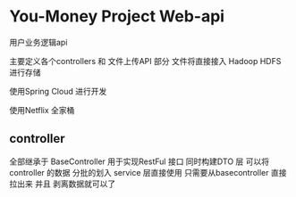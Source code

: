 # You-Money Project Web-api

用户业务逻辑api

主要定义各个controllers 和 文件上传API 部分 文件将直接接入 Hadoop HDFS 进行存储 

使用Spring Cloud 进行开发 

使用Netflix 全家桶 


## controller 
全部继承于 BaseController  用于实现RestFul 接口 
同时构建DTO 层 可以将 controller 的数据 分批的划入 service 层直接使用 
只需要从basecontroller 直接拉出来 并且 剥离数据就可以了